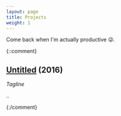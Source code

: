 ```yaml
---
layout: page
title: Projects
weight: 1
---
```


Come back when I'm actually productive :stuck_out_tongue_winking_eye:.

{::comment}
## [Untitled][LINK1] (2016)
*Tagline*

..

[LINK1]: http://asgersommer.com
{:/comment}
